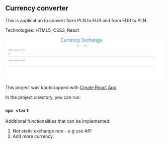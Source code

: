 ## Currency converter

This is application to convert form PLN to EUR and from EUR to PLN.

Technologies: HTML5, CSS3, React

![](converter.gif)

This project was bootstrapped with [Create React App](https://github.com/facebook/create-react-app).

In the project directory, you can run:

### `npm start`

Additional functionalities that can be implemented:

1. Not static exchange rate - e.g use API
2. Add more currency
